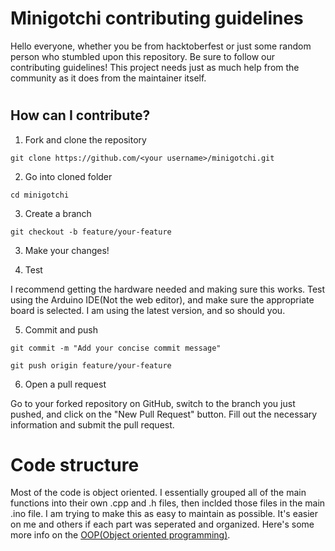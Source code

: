 # Minigotchi contributing guidelines
Hello everyone, whether you be from hacktoberfest or just some random person who stumbled upon this repository. Be sure to follow our contributing guidelines! This project needs just as much help from the community as it does from the maintainer itself.
#
## How can I contribute?
1. Fork and clone the repository

`git clone https://github.com/<your username>/minigotchi.git`

2. Go into cloned folder

`cd minigotchi`

3. Create a branch

`git checkout -b feature/your-feature`

3. Make your changes!

4. Test

I recommend getting the hardware needed and making sure this works. Test using the Arduino IDE(Not the web editor), and make sure the appropriate board is selected. I am using the latest version, and so should you.

5. Commit and push

`git commit -m "Add your concise commit message"`

`git push origin feature/your-feature`

6. Open a pull request

Go to your forked repository on GitHub, switch to the branch you just pushed, and click on the "New Pull Request" button. Fill out the necessary information and submit the pull request.
##
# Code structure
Most of the code is object oriented. I essentially grouped all of the main functions into their own .cpp and .h files, then inclded those files in the main .ino file. I am trying to make this as easy to maintain as possible. It's easier on me and others if each part was seperated and organized. Here's some more info on the [OOP(Object oriented programming)](https://en.wikipedia.org/wiki/Object-oriented_programming).
#
